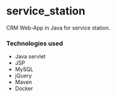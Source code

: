 # service_station

CRM Web-App in Java for service station.


### Technologies used

* Java servlet
* JSP
* MySQL
* jQuery
* Maven
* Docker
